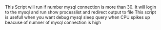 This Script will run if number mysql connection is more than 30. It will login to the mysql and run show processlist and redirect output to file
This script is usefull when you want debug mysql sleep query when CPU spikes up beacuse of numner of mysql connection is high
